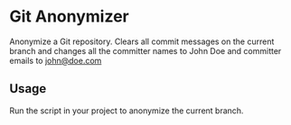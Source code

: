 # Git Anonymizer
Anonymize a Git repository. Clears all commit messages on the current branch and changes all the committer names
to John Doe and committer emails to john@doe.com

## Usage
Run the script in your project to anonymize the current branch.

